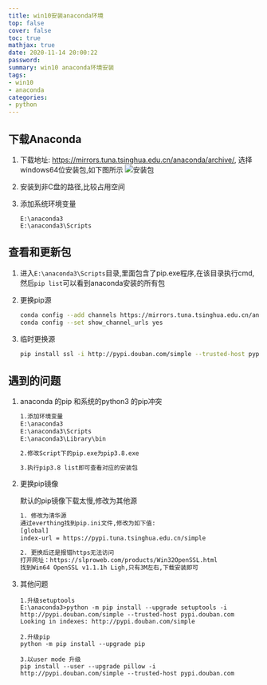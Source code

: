 ```yaml
---
title: win10安装anaconda环境
top: false
cover: false
toc: true
mathjax: true
date: 2020-11-14 20:00:22
password:
summary: win10 anaconda环境安装
tags:
- win10
- anaconda
categories:
- python
---
```


## 下载Anaconda

1. 下载地址: <https://mirrors.tuna.tsinghua.edu.cn/anaconda/archive/>, 选择windows64位安装包,如下图所示
    ![安装包](install.png)

2. 安装到非C盘的路径,比较占用空间

3. 添加系统环境变量

    ``` shell
    E:\anaconda3
    E:\anaconda3\Scripts
    ```

## 查看和更新包

1. 进入`E:\anaconda3\Scripts`目录,里面包含了pip.exe程序,在该目录执行cmd,然后`pip list`可以看到anaconda安装的所有包

2. 更换pip源

    ``` bash
    conda config --add channels https://mirrors.tuna.tsinghua.edu.cn/anaconda/pkgs/free/
    conda config --set show_channel_urls yes
    ```

3. 临时更换源

    ``` bash
    pip install ssl -i http://pypi.douban.com/simple --trusted-host pypi.douban.com
    ```

## 遇到的问题

1. anaconda 的pip 和系统的python3 的pip冲突

    ``` bash
    1.添加环境变量
    E:\anaconda3
    E:\anaconda3\Scripts
    E:\anaconda3\Library\bin

    2.修改Script下的pip.exe为pip3.8.exe

    3.执行pip3.8 list即可查看对应的安装包
    ```

2. 更换pip镜像

    默认的pip镜像下载太慢,修改为其他源

    ``` bash
    1. 修改为清华源
    通过everthing找到pip.ini文件,修改为如下值:
    [global]
    index-url = https://pypi.tuna.tsinghua.edu.cn/simple

    2. 更换后还是报错https无法访问
    打开网址：https://slproweb.com/products/Win32OpenSSL.html
    找到Win64 OpenSSL v1.1.1h Ligh,只有3M左右,下载安装即可
    ```

3. 其他问题

    ``` shell
    1.升级setuptools
    E:\anaconda3>python -m pip install --upgrade setuptools -i http://pypi.douban.com/simple --trusted-host pypi.douban.com
    Looking in indexes: http://pypi.douban.com/simple

    2.升级pip
    python -m pip install --upgrade pip

    3.以user mode 升级
    pip install --user --upgrade pillow -i http://pypi.douban.com/simple --trusted-host pypi.douban.com
    ```
